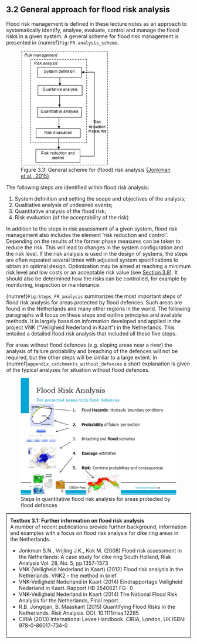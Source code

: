 ## 3.2 General approach for flood risk analysis

Flood risk management is defined in these lecture notes as an approach to systematically identify, analyse, evaluate, control and manage the flood risks in a given system. A general scheme for flood risk management is presented in {numref}`Fig:FR-analysis_scheme`.

<a id="Fig:FR-analysis_scheme"></a>
<figure>
  <img src="./chapter3_figures/figh3_3.jpg" alt="General scheme for (flood) risk analysis">
  <figcaption>Figure 3.3: General scheme for (flood) risk analysis <a href="#Jonkman_et.al.2015">{Jonkman et al., 2015}</a></figcaption>
</figure>

The following steps are identified within flood risk analysis:
1. System definition and setting the scope and objectives of the analysis;
1. Qualitative analysis of undesired events;
1. Quantitative analysis of the flood risk;
1. Risk evaluation (of the acceptability of the risk)

In addition to the steps in risk assessment of a given system, flood risk management also includes the element ‘risk reduction and control’. Depending on the results of the former phase measures can be taken to reduce the risk. This will lead to changes in the system configuration and the risk level. If the risk analysis is used in the design of systems, the steps are often repeated several times with adjusted system specifications to obtain an optimal design. Optimization may be aimed at reaching a minimum risk level and low costs or an acceptable risk value (see [Section 3.8](sec-floodrisk-eval)). It should also be determined how the risks can be controlled, for example by monitoring, inspection or maintenance.

{numref}`Fig:Steps_FR_analysis` summarizes the most important steps of flood risk analysis for areas protected by flood defences. Such areas are found in the Netherlands and many other regions in the world. The following paragraphs will focus on these steps and outline principles and available methods. It is largely based on information developed and applied in the project VNK (“Veiligheid Nederland in Kaart”) in the Netherlands. This entailed a detailed flood risk analysis that included all these five steps.

For areas without flood defences (e.g. sloping areas near a river) the analysis of failure probability and breaching of the defences will not be required, but the other steps will be similar to a large extent. In {numref}`appendix_catchments_without_defences` a short explanation is given of the typical analyses for situation without flood defences.

<a id="Fig:Steps_FR_analysis"></a>
<figure>
  <img src="./chapter3_figures/figh3_4.jpg" alt="Steps in quantitative flood risk analysis for areas protected by flood defences">
  <figcaption>Steps in quantitative flood risk analysis for areas protected by flood defences</figcaption>
</figure>

<div style="border: 1px solid black; background-color: white; padding: 10px;">
  <strong>Textbox 3.1: Further information on flood risk analysis</strong><br>
  A number of recent publications provide further background, information and examples with a focus on flood risk analysis for dike ring areas in the Netherlands.
  <ul>
    <li>Jonkman S.N., Vrijling J.K., Kok M. (2008) Flood risk assessment in the Netherlands: A case study for dike ring South Holland, Risk Analysis Vol. 28, No. 5, pp.1357-1373</li>
    <li>VNK (Veiligheid Nederland in Kaart) (2012) Flood risk analysis in the Netherlands. VNK2 - the method in brief.</li>
    <li>VNK-Veiligheid Nederland in Kaart (2014) Eindrapportage Veiligheid Nederland in Kaart. Rapport HB 2540621 FG- 0</li>
    <li>VNK-Veiligheid Nederland in Kaart (2014) The National Flood Risk Analysis for the Netherlands, Final report.</li>
    <li>R.B. Jongejan, B. Maaskant (2015) Quantifying Flood Risks in the Netherlands. Risk Analysis. DOI: 10.1111/risa.12285</li>
    <li>CIRIA (2013) International Levee Handbook. CIRIA, London, UK ISBN: 978-0-86017-734-0</li>
  </ul>
</div>
